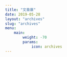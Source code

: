 ```yaml
---
title: "文章庫"
date: 2019-05-28
layout: "archives"
slug: "archives"
menu:
    main:
        weight: -70
        params: 
            icon: archives
---
```


